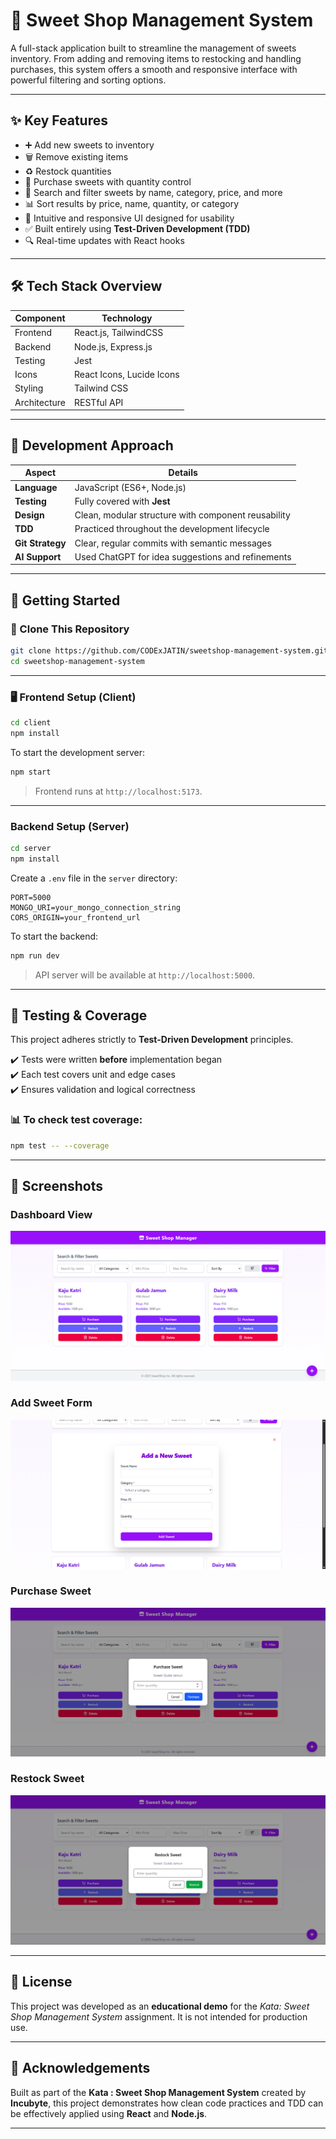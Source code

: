 # 🍬 Sweet Shop Management System

A full-stack application built to streamline the management of sweets inventory. From adding and removing items to restocking and handling purchases, this system offers a smooth and responsive interface with powerful filtering and sorting options.

---

## ✨ Key Features

- ➕ Add new sweets to inventory
- 🗑️ Remove existing items
- ♻️ Restock quantities
- 🛒 Purchase sweets with quantity control
- 🔎 Search and filter sweets by name, category, price, and more
- 📊 Sort results by price, name, quantity, or category
- 🧠 Intuitive and responsive UI designed for usability
- ✅ Built entirely using **Test-Driven Development (TDD)**
- 🔍 Real-time updates with React hooks

---

## 🛠 Tech Stack Overview

| Component   | Technology                 |
|------------|-----------------------------|
| Frontend   | React.js, TailwindCSS       |
| Backend    | Node.js, Express.js         |
| Testing    | Jest                        |
| Icons      | React Icons, Lucide Icons   |
| Styling    | Tailwind CSS                |
| Architecture | RESTful API               |

---

## 🔧 Development Approach

| Aspect           | Details                                            |
|------------------|----------------------------------------------------|
| **Language**     | JavaScript (ES6+, Node.js)                         |
| **Testing**      | Fully covered with **Jest**                        |
| **Design**       | Clean, modular structure with component reusability|
| **TDD**          | Practiced throughout the development lifecycle     |
| **Git Strategy** | Clear, regular commits with semantic messages      |
| **AI Support**   | Used ChatGPT for idea suggestions and refinements

---

## 🚀 Getting Started

### 📁 Clone This Repository

```bash
git clone https://github.com/CODExJATIN/sweetshop-management-system.git
cd sweetshop-management-system
````

---

### 🖥 Frontend Setup (Client)

```bash
cd client
npm install
```

To start the development server:

```bash
npm start
```

> Frontend runs at `http://localhost:5173`.

---

### Backend Setup (Server)

```bash
cd server
npm install
```

Create a `.env` file in the `server` directory:

```env
PORT=5000
MONGO_URI=your_mongo_connection_string
CORS_ORIGIN=your_frontend_url
```

To start the backend:

```bash
npm run dev
```

> API server will be available at `http://localhost:5000`.

---

## 🧪 Testing & Coverage

This project adheres strictly to **Test-Driven Development** principles.

✔️ Tests were written **before** implementation began \
✔️ Each test covers unit and edge cases \
✔️ Ensures validation and logical correctness

### 📊 To check test coverage:

```bash
npm test -- --coverage
```

---

## 📸 Screenshots

### Dashboard View  
![Dashboard Screenshot](./screenshots/dashboard.png)

### Add Sweet Form  
![Add Sweet Screenshot](./screenshots/add-sweet.png)

### Purchase Sweet
![Purchase Screenshot](./screenshots/purchase.png)

### Restock Sweet
![Restock Screenshot](./screenshots/restock.png)

---

## 📄 License

This project was developed as an **educational demo** for the *Kata: Sweet Shop Management System* assignment.
It is not intended for production use.

---

## 🙏 Acknowledgements

Built as part of the **Kata : Sweet Shop Management System** created by **Incubyte**, this project demonstrates how clean code practices and TDD can be effectively applied using **React** and **Node.js**.

---

